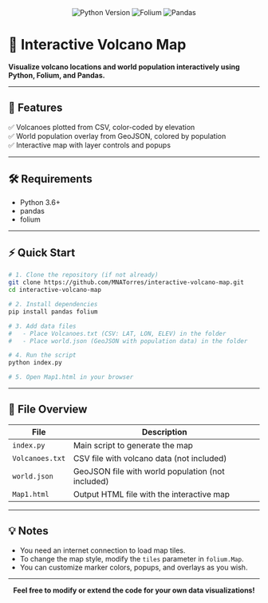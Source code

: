 <div align="center">
  <img src="https://img.shields.io/badge/Python-3.6%2B-blue?logo=python" alt="Python Version" />
  <img src="https://img.shields.io/badge/Folium-Map-green?logo=leaflet" alt="Folium" />
  <img src="https://img.shields.io/badge/Pandas-Data-yellow?logo=pandas" alt="Pandas" />
</div>

# 🌋 Interactive Volcano Map

**Visualize volcano locations and world population interactively using Python, Folium, and Pandas.**

---

## 🚀 Features

✅ Volcanoes plotted from CSV, color-coded by elevation<br>
✅ World population overlay from GeoJSON, colored by population<br>
✅ Interactive map with layer controls and popups<br>

---

## 🛠️ Requirements

- Python 3.6+
- pandas
- folium

---

## ⚡ Quick Start

```bash
# 1. Clone the repository (if not already)
git clone https://github.com/MNATorres/interactive-volcano-map.git
cd interactive-volcano-map

# 2. Install dependencies
pip install pandas folium

# 3. Add data files
#   - Place Volcanoes.txt (CSV: LAT, LON, ELEV) in the folder
#   - Place world.json (GeoJSON with population data) in the folder

# 4. Run the script
python index.py

# 5. Open Map1.html in your browser
```

---

## 📁 File Overview

| File           | Description                                      |
|----------------|--------------------------------------------------|
| `index.py`     | Main script to generate the map                  |
| `Volcanoes.txt`| CSV file with volcano data (not included)        |
| `world.json`   | GeoJSON file with world population (not included)|
| `Map1.html`    | Output HTML file with the interactive map        |

---

## 💡 Notes

- You need an internet connection to load map tiles.
- To change the map style, modify the `tiles` parameter in `folium.Map`.
- You can customize marker colors, popups, and overlays as you wish.

---

<div align="center">
  <b>Feel free to modify or extend the code for your own data visualizations!</b>
</div>
